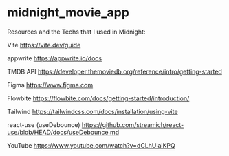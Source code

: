 # midnight_movie_app
 
Resources and the Techs that I used in Midnight:

Vite
https://vite.dev/guide

appwrite
https://appwrite.io/docs

TMDB API
https://developer.themoviedb.org/reference/intro/getting-started

Figma
https://www.figma.com

Flowbite
https://flowbite.com/docs/getting-started/introduction/

Tailwind
https://tailwindcss.com/docs/installation/using-vite

react-use (useDebounce)
https://github.com/streamich/react-use/blob/HEAD/docs/useDebounce.md

YouTube
https://www.youtube.com/watch?v=dCLhUialKPQ
